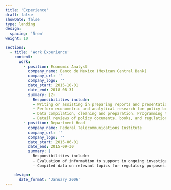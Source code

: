 ```yaml
---
title: 'Experience'
draft: false
showDate: false
type: landing
design:
  spacing: '5rem'
weight: 10

sections:
  - title: 'Work Experience'
    content:
      work:
        - position: Economic Analyst
          company_name: Banco de Mexico (Mexican Central Bank)
          company_url: ''
          company_logo: ''
          date_start: 2015-10-01
          date_end: 2018-08-31
          summary: |2-
            Responsibilities include:
            - Writing or assisting in preparing reports and presentations for senior policy makers on current economic and financial conditions and policy issues.
            - Perform econometric and analytical research for policy briefings.
            - Data compilation, cleaning and preparation. Programming to facilitate and improve data manipulation and analysis.
            - Detail reviews of policy documents, books, and regulations for consistency and accuracy.
        - position: Department Head
          company_name: Federal Telecommunications Institute
          company_url: ''
          company_logo: ''
          date_start: 2015-06-01
          date_end: 2015-09-30
          summary: |
            Responsibilities include:
            - Evaluation of information to support in ongoing investigations, and conducting assessments of preliminary reviews at the Investigative Authority.
            - Compiled data on relevant topics for regulatory purposes.

    design:
      date_format: 'January 2006'
---
```

